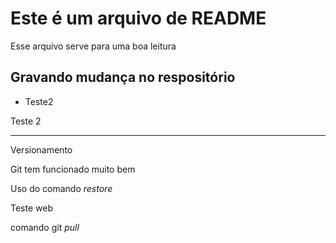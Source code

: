# Este é um arquivo de README
Esse arquivo serve para uma boa leitura

## Gravando mudança no respositório
* Teste2

Teste 2
___
Versionamento

Git tem funcionado muito bem

Uso do comando *restore*

Teste web

comando git *pull*
